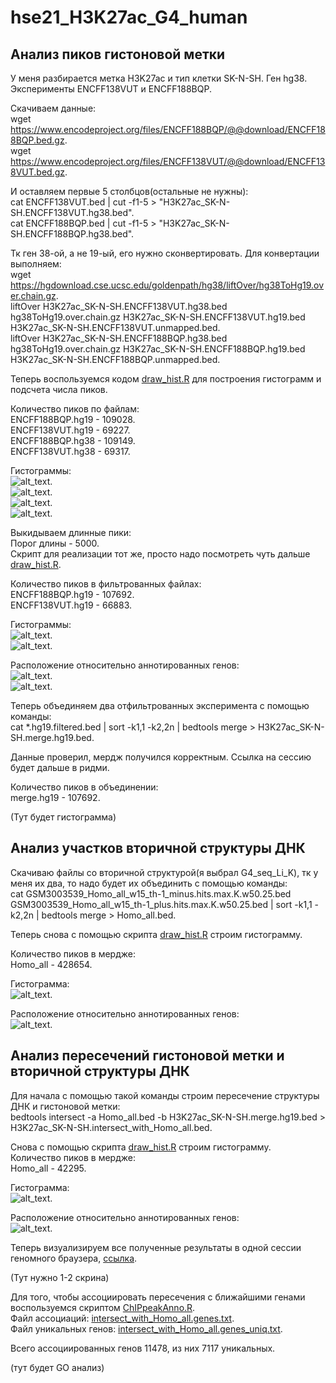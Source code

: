 # hse21_H3K27ac_G4_human

## Анализ пиков гистоновой метки

У меня разбирается метка H3K27ac и тип клетки SK-N-SH. Ген hg38. Эксперименты ENCFF138VUT и ENCFF188BQP.    

Скачиваем данные:    
wget https://www.encodeproject.org/files/ENCFF188BQP/@@download/ENCFF188BQP.bed.gz.    
wget https://www.encodeproject.org/files/ENCFF138VUT/@@download/ENCFF138VUT.bed.gz.    

И оставляем первые 5 столбцов(остальные не нужны):    
cat ENCFF138VUT.bed | cut -f1-5 > "H3K27ac_SK-N-SH.ENCFF138VUT.hg38.bed".    
cat ENCFF188BQP.bed | cut -f1-5 > "H3K27ac_SK-N-SH.ENCFF188BQP.hg38.bed".     

Тк ген 38-ой, а не 19-ый, его нужно сконвертировать. Для конвертации выполняем:    
wget https://hgdownload.cse.ucsc.edu/goldenpath/hg38/liftOver/hg38ToHg19.over.chain.gz.    
liftOver H3K27ac_SK-N-SH.ENCFF138VUT.hg38.bed hg38ToHg19.over.chain.gz H3K27ac_SK-N-SH.ENCFF138VUT.hg19.bed H3K27ac_SK-N-SH.ENCFF138VUT.unmapped.bed.    
liftOver H3K27ac_SK-N-SH.ENCFF188BQP.hg38.bed hg38ToHg19.over.chain.gz H3K27ac_SK-N-SH.ENCFF188BQP.hg19.bed H3K27ac_SK-N-SH.ENCFF188BQP.unmapped.bed.    

Теперь воспользуемся кодом [draw_hist.R](https://github.com/DoctorWho57-179/hse21_H3K27ac_G4_human/blob/main/src/draw_hist.R) для построения гистограмм и подсчета числа пиков.     

Количество пиков по файлам:     
ENCFF188BQP.hg19 - 109028.    
ENCFF138VUT.hg19 - 69227.    
ENCFF188BQP.hg38 - 109149.    
ENCFF138VUT.hg38 - 69317.    
 
Гистограммы:     
![alt_text](https://github.com/DoctorWho57-179/hse21_H3K27ac_G4_human/blob/main/images/len_hist.H3K27ac_SK-N-SH.ENCFF188BQP.hg19.png).    
![alt_text](https://github.com/DoctorWho57-179/hse21_H3K27ac_G4_human/blob/main/images/len_hist.H3K27ac_SK-N-SH.ENCFF138VUT.hg19.png).    
![alt_text](https://github.com/DoctorWho57-179/hse21_H3K27ac_G4_human/blob/main/images/len_hist.H3K27ac_SK-N-SH.ENCFF188BQP.hg38.png).    
![alt_text](https://github.com/DoctorWho57-179/hse21_H3K27ac_G4_human/blob/main/images/len_hist.H3K27ac_SK-N-SH.ENCFF138VUT.hg38.png).    

Выкидываем длинные пики:    
Порог длины - 5000.    
Скрипт для реализации тот же, просто надо посмотреть чуть дальше [draw_hist.R](https://github.com/DoctorWho57-179/hse21_H3K27ac_G4_human/blob/main/src/draw_hist.R).       

Количество пиков в фильтрованных файлах:     
ENCFF188BQP.hg19 - 107692.    
ENCFF138VUT.hg19 - 66883.    

Гистограммы:     
![alt_text](https://github.com/DoctorWho57-179/hse21_H3K27ac_G4_human/blob/main/images/filter_peaks.H3K27ac_SK-N-SH.ENCFF188BQP.hg19.filtered.hist.png).    
![alt_text](https://github.com/DoctorWho57-179/hse21_H3K27ac_G4_human/blob/main/images/filter_peaks.H3K27ac_SK-N-SH.ENCFF138VUT.hg19.filtered.hist.png).   


Расположение относительно аннотированных генов:    
![alt_text](https://github.com/DoctorWho57-179/hse21_H3K27ac_G4_human/blob/main/images/BQP.png).    
![alt_text](https://github.com/DoctorWho57-179/hse21_H3K27ac_G4_human/blob/main/images/VUT.png).    


Теперь объединяем два отфильтрованных эксперимента с помощью команды:     
cat  *.hg19.filtered.bed  |   sort -k1,1 -k2,2n   |   bedtools merge   >  H3K27ac_SK-N-SH.merge.hg19.bed.     

Данные проверил, мердж получился корректным. Ссылка на сессию будет дальше в ридми.    

Количество пиков в объединении:     
merge.hg19 - 107692. 

(Тут будет гистограмма)

## Анализ участков вторичной структуры ДНК

Скачиваю файлы со вторичной структурой(я выбрал G4_seq_Li_K), тк у меня их два, то надо будет их объединить с помощью команды:    
cat  GSM3003539_Homo_all_w15_th-1_minus.hits.max.K.w50.25.bed GSM3003539_Homo_all_w15_th-1_plus.hits.max.K.w50.25.bed  |   sort -k1,1 -k2,2n   |   bedtools merge   >  Homo_all.bed.      

Теперь снова с помощью скрипта [draw_hist.R](https://github.com/DoctorWho57-179/hse21_H3K27ac_G4_human/blob/main/src/draw_hist.R) строим гистограмму.    

Количество пиков в мердже:     
Homo_all - 428654.    

Гистограмма:       
![alt_text](https://github.com/DoctorWho57-179/hse21_H3K27ac_G4_human/blob/main/images/len_hist.Homo_all.png).    

Расположение относительно аннотированных генов:    
![alt_text](https://github.com/DoctorWho57-179/hse21_H3K27ac_G4_human/blob/main/images/all.png).    


## Анализ пересечений гистоновой метки и вторичной структуры ДНК

Для начала с помощью такой команды строим пересечение структуры ДНК и гистоновой метки:      
bedtools intersect  -a Homo_all.bed   -b  H3K27ac_SK-N-SH.merge.hg19.bed  >  H3K27ac_SK-N-SH.intersect_with_Homo_all.bed.     

Снова с помощью скрипта [draw_hist.R](https://github.com/DoctorWho57-179/hse21_H3K27ac_G4_human/blob/main/src/draw_hist.R) строим гистограмму.  
Количество пиков в мердже:     
Homo_all - 42295.   

Гистограмма:       
![alt_text](https://github.com/DoctorWho57-179/hse21_H3K27ac_G4_human/blob/main/images/len_hist.H3K27ac_SK-N-SH.intersect_with_Homo_all.png).    


Расположение относительно аннотированных генов:    
![alt_text](https://github.com/DoctorWho57-179/hse21_H3K27ac_G4_human/blob/main/images/intersect.png).    


Теперь визуализируем все полученные результаты в одной сессии геномного браузера, [ссылка](http://genome.ucsc.edu/cgi-bin/hgTracks?db=hg19&lastVirtModeType=default&lastVirtModeExtraState=&virtModeType=default&virtMode=0&nonVirtPosition=&position=chr1%3A197718725-198468724&hgsid=1124087857_3az0ARxaThJAVNnPUXaAM1OphAwo). 

(Тут нужно 1-2 скрина) 


Для того, чтобы ассоциировать пересечения с ближайшими генами воспользуемся скриптом [ChIPpeakAnno.R](https://github.com/DoctorWho57-179/hse21_H3K27ac_G4_human/blob/main/src/ChIPpeakAnno.R).    
Файл ассоциаций: [intersect_with_Homo_all.genes.txt](https://github.com/DoctorWho57-179/hse21_H3K27ac_G4_human/blob/main/data/H3K27ac_SK-N-SH.intersect_with_Homo_all.genes.txt).      
Файл уникальных генов: [intersect_with_Homo_all.genes_uniq.txt](https://github.com/DoctorWho57-179/hse21_H3K27ac_G4_human/blob/main/data/H3K27ac_SK-N-SH.intersect_with_Homo_all.genes_uniq.txt).     

Всего ассоциированных генов 11478, из них 7117 уникальных.

(тут будет GO анализ)
